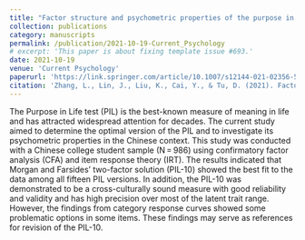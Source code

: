 ```yaml
---
title: "Factor structure and psychometric properties of the purpose in life test (PIL) in a sample of Chinese college students: An application of confirmatory factor analysis and item response theory"
collection: publications
category: manuscripts
permalink: /publication/2021-10-19-Current_Psychology
# excerpt: 'This paper is about fixing template issue #693.'
date: 2021-10-19
venue: 'Current Psychology'
paperurl: 'https://link.springer.com/article/10.1007/s12144-021-02356-5'
citation: 'Zhang, L., Lin, J., Liu, K., Cai, Y., & Tu, D. (2021). Factor structure and psychometric properties of the purpose in life test (PIL) in a sample of Chinese college students: An application of confirmatory factor analysis and item response theory. Current Psychology, 1-20.'
---
```


The Purpose in Life test (PIL) is the best-known measure of meaning in life and has attracted widespread attention for decades. The current study aimed to determine the optimal version of the PIL and to investigate its psychometric properties in the Chinese context. This study was conducted with a Chinese college student sample (N = 986) using confirmatory factor analysis (CFA) and item response theory (IRT). The results indicated that Morgan and Farsides’ two-factor solution (PIL-10) showed the best fit to the data among all fifteen PIL versions. In addition, the PIL-10 was demonstrated to be a cross-culturally sound measure with good reliability and validity and has high precision over most of the latent trait range. However, the findings from category response curves showed some problematic options in some items. These findings may serve as references for revision of the PIL-10.
